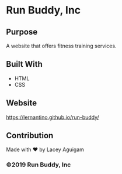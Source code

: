 # Run Buddy, Inc


## Purpose
A website that offers fitness training services.


## Built With
* HTML
* CSS


## Website
https://lernantino.github.io/run-buddy/

## Contribution
Made with ❤️ by Lacey Aguigam


### ©️2019 Run Buddy, Inc 